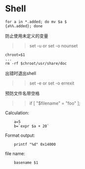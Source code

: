 Shell
=====

```shell
for a in *.added; do mv $a $
{a%%.added}; done
```

防止使用未定义的变量
>> set -u
or 
>> set -o nounset

```shell
chroot=$1
...
rm -rf $chroot/usr/share/doc 
```

出错时退出shell
>> set -e
or 
>> set -o errexit

预防文件名带空格
>> if [ "$filename" = "foo" ]; 

Calculation:

```shell
    a=5
    b=`expr $a + 20`
```

Format output:

```shell
    printf "%d" 0x14000
```

file name:

```shell
    basename $1
```
